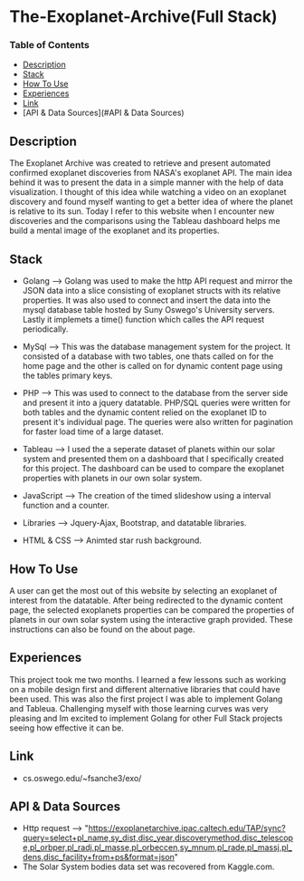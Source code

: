 # The-Exoplanet-Archive(Full Stack)
### Table of Contents
- [Description](#description)
- [Stack](#stack)
- [How To Use](#how-to-use)
- [Experiences](#Experiences)
- [Link](#link)
- [API & Data Sources](#API & Data Sources)

## Description

The Exoplanet Archive was created to retrieve and present automated confirmed exoplanet discoveries from NASA's exoplanet API. The main idea behind it was to present the data in a simple manner with the help of data visualization. I thought of this idea while watching a video on an exoplanet discovery and found myself wanting to get a better idea of where the planet is relative to its sun. Today I refer to this website when I encounter new discoveries and the comparisons using the Tableau dashboard helps me build a mental image of the exoplanet and its properties.

## Stack
- Golang --> Golang was used to make the http API request and mirror the JSON data into a slice consisting of exoplanet structs with its relative properties. It was also used to connect and insert the data into the mysql database table hosted by Suny Oswego's University servers. Lastly it implemets a time() function which calles the API request periodically.

- MySql --> This was the database management system for the project. It consisted of a database with two tables, one thats called on for the home page and the other is called on for dynamic content page using the tables primary keys.

- PHP --> This was used to connect to the database from the server side and present it into a jquery datatable. PHP/SQL queries were written for both tables and the dynamic content relied on the exoplanet ID to present it's individual page. The queries were also written for pagination for faster load time of a large dataset.

- Tableau --> I used the a seperate dataset of planets within our solar system and presented them on a dashboard that I specifically created for this project. The dashboard can be used to compare the exoplanet properties with planets in our own solar system.

- JavaScript --> The creation of the timed slideshow using a interval function and a counter. 

- Libraries --> Jquery-Ajax, Bootstrap, and datatable libraries.

- HTML & CSS --> Animted star rush background.
 
 ## How To Use
A user can get the most out of this website by selecting an exoplanet of interest from the datatable. After being redirected to the dynamic content page, the selected exoplanets properties can be compared the properties of planets in our own solar system using the interactive graph provided. These instructions can also be found on the about page.

## Experiences
This project took me two months. I learned a few lessons such as working on a mobile design first and different alternative libraries that could have been used. This was also the first project I was able to implement Golang and Tableua. Challenging myself with those learning curves was very pleasing and Im excited to implement Golang for other Full Stack projects seeing how effective it can be. 

## Link 
 - cs.oswego.edu/~fsanche3/exo/

## API & Data Sources
- Http request --> "https://exoplanetarchive.ipac.caltech.edu/TAP/sync?query=select+pl_name,sy_dist,disc_year,discoverymethod,disc_telescope,pl_orbper,pl_radj,pl_masse,pl_orbeccen,sy_mnum,pl_rade,pl_massj,pl_dens,disc_facility+from+ps&format=json"
- The Solar System bodies data set was recovered from Kaggle.com.
